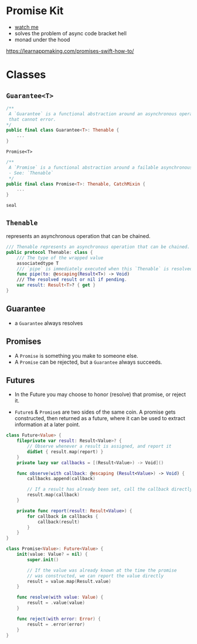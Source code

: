 # Promise Kit

* [watch me](https://academy.realm.io/posts/swift-summit-javier-soto-futures/)
* solves the problem of async code bracket hell
* monad under the hood

https://learnappmaking.com/promises-swift-how-to/


# Classes
## `Guarantee<T>`
```swift
/**
 A `Guarantee` is a functional abstraction around an asynchronous operation
 that cannot error.
*/
public final class Guarantee<T>: Thenable {
    ...
}
```

`Promise<T>`
```swift
/**
 A `Promise` is a functional abstraction around a failable asynchronous operation.
 - See: `Thenable`
 */
public final class Promise<T>: Thenable, CatchMixin {
    ...
}
```

`seal`

## `Thenable`
represents an asynchronous operation that can be chained.

```swift
/// Thenable represents an asynchronous operation that can be chained.
public protocol Thenable: class {
    /// The type of the wrapped value
    associatedtype T
    /// `pipe` is immediately executed when this `Thenable` is resolved
    func pipe(to: @escaping(Result<T>) -> Void)
    /// The resolved result or nil if pending.
    var result: Result<T>? { get }
}
```

## Guarantee
* a `Guarantee` always resolves

## Promises
* A `Promise` is something you make to someone else.
* A `Promise` can be rejected, but a `Guarantee` always succeeds.

## Futures
* In the Future you may choose to honor (resolve) that promise, or reject it.

* `Future`s & `Promise`s are two sides of the same coin. A promise gets
constructed, then returned as a future, where it can be used to extract
information at a later point.


```swift
class Future<Value> {
    fileprivate var result: Result<Value>? {
        // Observe whenever a result is assigned, and report it
        didSet { result.map(report) }
    }
    private lazy var callbacks = [(Result<Value>) -> Void]()

    func observe(with callback: @escaping (Result<Value>) -> Void) {
        callbacks.append(callback)

        // If a result has already been set, call the callback directly
        result.map(callback)
    }

    private func report(result: Result<Value>) {
        for callback in callbacks {
            callback(result)
        }
    }
}
```

```swift
class Promise<Value>: Future<Value> {
    init(value: Value? = nil) {
        super.init()

        // If the value was already known at the time the promise
        // was constructed, we can report the value directly
        result = value.map(Result.value)
    }

    func resolve(with value: Value) {
        result = .value(value)
    }

    func reject(with error: Error) {
        result = .error(error)
    }
}
```
